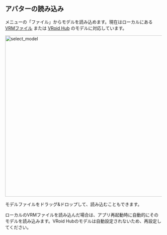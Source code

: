 アバターの読み込み
---

メニューの「ファイル」からモデルを読み込めます。現在はローカルにある [VRMファイル](https://vrm.dev/) または [VRoid Hub](https://hub.vroid.com/) のモデルに対応しています。

<img width="518" alt="select_model" src="https://user-images.githubusercontent.com/8188636/153762599-331628fb-8a99-444e-ab10-221ccd5e7531.png">

モデルファイルをドラッグ&ドロップして、読み込むこともできます。

ローカルのVRMファイルを読み込んだ場合は、アプリ再起動時に自動的にそのモデルを読み込みます。VRoid Hubのモデルは自動設定されないため、再設定してください。
